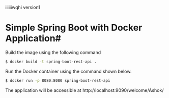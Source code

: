 iiiiiiwqhi version1  
# Simple Spring Boot with Docker Application#


Build the image using the following command

```bash
$ docker build -t spring-boot-rest-api .
```
Run the Docker container using the command shown below.

```bash
$ docker run -p 8080:8080 spring-boot-rest-api
```

The application will be accessible at http://localhost:9090/welcome/Ashok/

